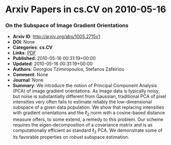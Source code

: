 # Arxiv Papers in cs.CV on 2010-05-16
### On the Subspace of Image Gradient Orientations
- **Arxiv ID**: http://arxiv.org/abs/1005.2715v1
- **DOI**: None
- **Categories**: **cs.CV**
- **Links**: [PDF](http://arxiv.org/pdf/1005.2715v1)
- **Published**: 2010-05-16 00:31:19+00:00
- **Updated**: 2010-05-16 00:31:19+00:00
- **Authors**: Georgios Tzimiropoulos, Stefanos Zafeiriou
- **Comment**: None
- **Journal**: None
- **Summary**: We introduce the notion of Principal Component Analysis (PCA) of image gradient orientations. As image data is typically noisy, but noise is substantially different from Gaussian, traditional PCA of pixel intensities very often fails to estimate reliably the low-dimensional subspace of a given data population. We show that replacing intensities with gradient orientations and the $\ell_2$ norm with a cosine-based distance measure offers, to some extend, a remedy to this problem. Our scheme requires the eigen-decomposition of a covariance matrix and is as computationally efficient as standard $\ell_2$ PCA. We demonstrate some of its favorable properties on robust subspace estimation.



